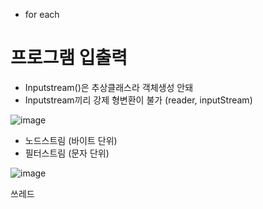 - for each

# 프로그램 입출력
- Inputstream()은 추상클래스라 객체생성 안돼
- Inputstream끼리 강제 형변환이 불가 (reader, inputStream)

![image](https://github.com/tnduf6864/TIL/assets/66365553/9e0e83a8-969a-44cf-b213-bf5e1f38da4b)


- 노드스트림 (바이트 단위)
- 필터스트림 (문자 단위)

![image](https://github.com/tnduf6864/TIL/assets/66365553/8e5cd549-6131-4dc7-a578-1ccc3d2c544a)


쓰레드


